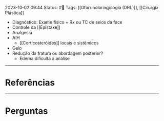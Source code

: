 2023-10-02 09:44
Status: #🌱 
Tags: [[Otorrinolaringologia (ORL)]], [[Cirurgia Plástica]]
<br/>
- Diagnóstico: Exame físico + Rx ou TC de seios da face
- Controle da [[Epistaxe]]
- Analgesia
- AIH
	- [[Corticosteróides]] locais e sistêmicos
- Gelo
- Redução da fratura ou abordagem posterior?
	- Edema dificulta a análise
____
# Referências
---
# Perguntas

